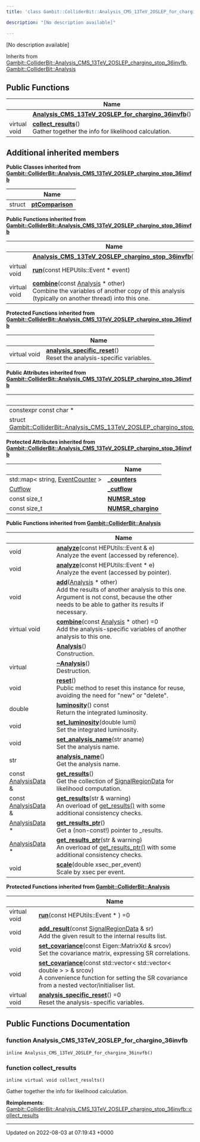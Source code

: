 ```yaml
---
title: 'class Gambit::ColliderBit::Analysis_CMS_13TeV_2OSLEP_for_chargino_36invfb'

description: "[No description available]"

---
```









[No description available]

Inherits from [Gambit::ColliderBit::Analysis_CMS_13TeV_2OSLEP_chargino_stop_36invfb](/documentation/code/gambit_2.2/classes/classgambit_1_1colliderbit_1_1analysis__cms__13tev__2oslep__chargino__stop__36invfb/), [Gambit::ColliderBit::Analysis](/documentation/code/gambit_2.2/classes/classgambit_1_1colliderbit_1_1analysis/)

## Public Functions

|                | Name           |
| -------------- | -------------- |
| | **[Analysis_CMS_13TeV_2OSLEP_for_chargino_36invfb](/documentation/code/gambit_2.2/classes/classgambit_1_1colliderbit_1_1analysis__cms__13tev__2oslep__for__chargino__36invfb/#function-analysis-cms-13tev-2oslep-for-chargino-36invfb)**() |
| virtual void | **[collect_results](/documentation/code/gambit_2.2/classes/classgambit_1_1colliderbit_1_1analysis__cms__13tev__2oslep__for__chargino__36invfb/#function-collect-results)**()<br>Gather together the info for likelihood calculation.  |

## Additional inherited members

**Public Classes inherited from [Gambit::ColliderBit::Analysis_CMS_13TeV_2OSLEP_chargino_stop_36invfb](/documentation/code/gambit_2.2/classes/classgambit_1_1colliderbit_1_1analysis__cms__13tev__2oslep__chargino__stop__36invfb/)**

|                | Name           |
| -------------- | -------------- |
| struct | **[ptComparison](/documentation/code/gambit_2.2/classes/structgambit_1_1colliderbit_1_1analysis__cms__13tev__2oslep__chargino__stop__36invfb_1_1ptcomparison/)**  |

**Public Functions inherited from [Gambit::ColliderBit::Analysis_CMS_13TeV_2OSLEP_chargino_stop_36invfb](/documentation/code/gambit_2.2/classes/classgambit_1_1colliderbit_1_1analysis__cms__13tev__2oslep__chargino__stop__36invfb/)**

|                | Name           |
| -------------- | -------------- |
| | **[Analysis_CMS_13TeV_2OSLEP_chargino_stop_36invfb](/documentation/code/gambit_2.2/classes/classgambit_1_1colliderbit_1_1analysis__cms__13tev__2oslep__chargino__stop__36invfb/#function-analysis-cms-13tev-2oslep-chargino-stop-36invfb)**() |
| virtual void | **[run](/documentation/code/gambit_2.2/classes/classgambit_1_1colliderbit_1_1analysis__cms__13tev__2oslep__chargino__stop__36invfb/#function-run)**(const HEPUtils::Event * event) |
| virtual void | **[combine](/documentation/code/gambit_2.2/classes/classgambit_1_1colliderbit_1_1analysis__cms__13tev__2oslep__chargino__stop__36invfb/#function-combine)**(const [Analysis](/documentation/code/gambit_2.2/classes/classgambit_1_1colliderbit_1_1analysis/) * other)<br>Combine the variables of another copy of this analysis (typically on another thread) into this one.  |

**Protected Functions inherited from [Gambit::ColliderBit::Analysis_CMS_13TeV_2OSLEP_chargino_stop_36invfb](/documentation/code/gambit_2.2/classes/classgambit_1_1colliderbit_1_1analysis__cms__13tev__2oslep__chargino__stop__36invfb/)**

|                | Name           |
| -------------- | -------------- |
| virtual void | **[analysis_specific_reset](/documentation/code/gambit_2.2/classes/classgambit_1_1colliderbit_1_1analysis__cms__13tev__2oslep__chargino__stop__36invfb/#function-analysis-specific-reset)**()<br>Reset the analysis-specific variables.  |

**Public Attributes inherited from [Gambit::ColliderBit::Analysis_CMS_13TeV_2OSLEP_chargino_stop_36invfb](/documentation/code/gambit_2.2/classes/classgambit_1_1colliderbit_1_1analysis__cms__13tev__2oslep__chargino__stop__36invfb/)**

|                | Name           |
| -------------- | -------------- |
| constexpr const char * | **[detector](/documentation/code/gambit_2.2/classes/classgambit_1_1colliderbit_1_1analysis__cms__13tev__2oslep__chargino__stop__36invfb/#variable-detector)**  |
| struct [Gambit::ColliderBit::Analysis_CMS_13TeV_2OSLEP_chargino_stop_36invfb::ptComparison](/documentation/code/gambit_2.2/classes/structgambit_1_1colliderbit_1_1analysis__cms__13tev__2oslep__chargino__stop__36invfb_1_1ptcomparison/) | **[comparePt](/documentation/code/gambit_2.2/classes/classgambit_1_1colliderbit_1_1analysis__cms__13tev__2oslep__chargino__stop__36invfb/#variable-comparept)**  |

**Protected Attributes inherited from [Gambit::ColliderBit::Analysis_CMS_13TeV_2OSLEP_chargino_stop_36invfb](/documentation/code/gambit_2.2/classes/classgambit_1_1colliderbit_1_1analysis__cms__13tev__2oslep__chargino__stop__36invfb/)**

|                | Name           |
| -------------- | -------------- |
| std::map< string, [EventCounter](/documentation/code/gambit_2.2/classes/classgambit_1_1colliderbit_1_1eventcounter/) > | **[_counters](/documentation/code/gambit_2.2/classes/classgambit_1_1colliderbit_1_1analysis__cms__13tev__2oslep__chargino__stop__36invfb/#variable--counters)**  |
| [Cutflow](/documentation/code/gambit_2.2/classes/structgambit_1_1colliderbit_1_1cutflow/) | **[_cutflow](/documentation/code/gambit_2.2/classes/classgambit_1_1colliderbit_1_1analysis__cms__13tev__2oslep__chargino__stop__36invfb/#variable--cutflow)**  |
| const size_t | **[NUMSR_stop](/documentation/code/gambit_2.2/classes/classgambit_1_1colliderbit_1_1analysis__cms__13tev__2oslep__chargino__stop__36invfb/#variable-numsr-stop)**  |
| const size_t | **[NUMSR_chargino](/documentation/code/gambit_2.2/classes/classgambit_1_1colliderbit_1_1analysis__cms__13tev__2oslep__chargino__stop__36invfb/#variable-numsr-chargino)**  |

**Public Functions inherited from [Gambit::ColliderBit::Analysis](/documentation/code/gambit_2.2/classes/classgambit_1_1colliderbit_1_1analysis/)**

|                | Name           |
| -------------- | -------------- |
| void | **[analyze](/documentation/code/gambit_2.2/classes/classgambit_1_1colliderbit_1_1analysis/#function-analyze)**(const HEPUtils::Event & e)<br>Analyze the event (accessed by reference).  |
| void | **[analyze](/documentation/code/gambit_2.2/classes/classgambit_1_1colliderbit_1_1analysis/#function-analyze)**(const HEPUtils::Event * e)<br>Analyze the event (accessed by pointer).  |
| void | **[add](/documentation/code/gambit_2.2/classes/classgambit_1_1colliderbit_1_1analysis/#function-add)**([Analysis](/documentation/code/gambit_2.2/classes/classgambit_1_1colliderbit_1_1analysis/) * other)<br>Add the results of another analysis to this one. Argument is not const, because the other needs to be able to gather its results if necessary.  |
| virtual void | **[combine](/documentation/code/gambit_2.2/classes/classgambit_1_1colliderbit_1_1analysis/#function-combine)**(const [Analysis](/documentation/code/gambit_2.2/classes/classgambit_1_1colliderbit_1_1analysis/) * other) =0<br>Add the analysis-specific variables of another analysis to this one.  |
| | **[Analysis](/documentation/code/gambit_2.2/classes/classgambit_1_1colliderbit_1_1analysis/#function-analysis)**()<br>Construction.  |
| virtual | **[~Analysis](/documentation/code/gambit_2.2/classes/classgambit_1_1colliderbit_1_1analysis/#function-~analysis)**()<br>Destruction.  |
| void | **[reset](/documentation/code/gambit_2.2/classes/classgambit_1_1colliderbit_1_1analysis/#function-reset)**()<br>Public method to reset this instance for reuse, avoiding the need for "new" or "delete".  |
| double | **[luminosity](/documentation/code/gambit_2.2/classes/classgambit_1_1colliderbit_1_1analysis/#function-luminosity)**() const<br>Return the integrated luminosity.  |
| void | **[set_luminosity](/documentation/code/gambit_2.2/classes/classgambit_1_1colliderbit_1_1analysis/#function-set-luminosity)**(double lumi)<br>Set the integrated luminosity.  |
| void | **[set_analysis_name](/documentation/code/gambit_2.2/classes/classgambit_1_1colliderbit_1_1analysis/#function-set-analysis-name)**(str aname)<br>Set the analysis name.  |
| str | **[analysis_name](/documentation/code/gambit_2.2/classes/classgambit_1_1colliderbit_1_1analysis/#function-analysis-name)**()<br>Get the analysis name.  |
| const [AnalysisData](/documentation/code/gambit_2.2/classes/structgambit_1_1colliderbit_1_1analysisdata/) & | **[get_results](/documentation/code/gambit_2.2/classes/classgambit_1_1colliderbit_1_1analysis/#function-get-results)**()<br>Get the collection of [SignalRegionData]() for likelihood computation.  |
| const [AnalysisData](/documentation/code/gambit_2.2/classes/structgambit_1_1colliderbit_1_1analysisdata/) & | **[get_results](/documentation/code/gambit_2.2/classes/classgambit_1_1colliderbit_1_1analysis/#function-get-results)**(str & warning)<br>An overload of [get_results()](/documentation/code/gambit_2.2/classes/classgambit_1_1colliderbit_1_1analysis/#function-get-results) with some additional consistency checks.  |
| [AnalysisData](/documentation/code/gambit_2.2/classes/structgambit_1_1colliderbit_1_1analysisdata/) * | **[get_results_ptr](/documentation/code/gambit_2.2/classes/classgambit_1_1colliderbit_1_1analysis/#function-get-results-ptr)**()<br>Get a (non-const!) pointer to _results.  |
| [AnalysisData](/documentation/code/gambit_2.2/classes/structgambit_1_1colliderbit_1_1analysisdata/) * | **[get_results_ptr](/documentation/code/gambit_2.2/classes/classgambit_1_1colliderbit_1_1analysis/#function-get-results-ptr)**(str & warning)<br>An overload of [get_results_ptr()](/documentation/code/gambit_2.2/classes/classgambit_1_1colliderbit_1_1analysis/#function-get-results-ptr) with some additional consistency checks.  |
| void | **[scale](/documentation/code/gambit_2.2/classes/classgambit_1_1colliderbit_1_1analysis/#function-scale)**(double xsec_per_event)<br>Scale by xsec per event.  |

**Protected Functions inherited from [Gambit::ColliderBit::Analysis](/documentation/code/gambit_2.2/classes/classgambit_1_1colliderbit_1_1analysis/)**

|                | Name           |
| -------------- | -------------- |
| virtual void | **[run](/documentation/code/gambit_2.2/classes/classgambit_1_1colliderbit_1_1analysis/#function-run)**(const HEPUtils::Event * ) =0 |
| void | **[add_result](/documentation/code/gambit_2.2/classes/classgambit_1_1colliderbit_1_1analysis/#function-add-result)**(const [SignalRegionData](/documentation/code/gambit_2.2/classes/structgambit_1_1colliderbit_1_1signalregiondata/) & sr)<br>Add the given result to the internal results list.  |
| void | **[set_covariance](/documentation/code/gambit_2.2/classes/classgambit_1_1colliderbit_1_1analysis/#function-set-covariance)**(const Eigen::MatrixXd & srcov)<br>Set the covariance matrix, expressing SR correlations.  |
| void | **[set_covariance](/documentation/code/gambit_2.2/classes/classgambit_1_1colliderbit_1_1analysis/#function-set-covariance)**(const std::vector< std::vector< double > > & srcov)<br>A convenience function for setting the SR covariance from a nested vector/initialiser list.  |
| virtual void | **[analysis_specific_reset](/documentation/code/gambit_2.2/classes/classgambit_1_1colliderbit_1_1analysis/#function-analysis-specific-reset)**() =0<br>Reset the analysis-specific variables.  |


## Public Functions Documentation

### function Analysis_CMS_13TeV_2OSLEP_for_chargino_36invfb

```
inline Analysis_CMS_13TeV_2OSLEP_for_chargino_36invfb()
```


### function collect_results

```
inline virtual void collect_results()
```

Gather together the info for likelihood calculation. 

**Reimplements**: [Gambit::ColliderBit::Analysis_CMS_13TeV_2OSLEP_chargino_stop_36invfb::collect_results](/documentation/code/gambit_2.2/classes/classgambit_1_1colliderbit_1_1analysis__cms__13tev__2oslep__chargino__stop__36invfb/#function-collect-results)


-------------------------------

Updated on 2022-08-03 at 07:19:43 +0000